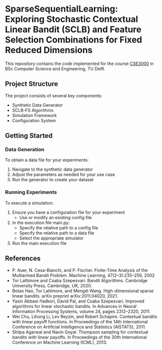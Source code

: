# SparseSequentialLearning: Exploring Stochastic Contextual Linear Bandit (SCLB) and Feature Selection Combinations for Fixed Reduced Dimensions

This repository contains the code implemented for the course [CSE3000](https://github.com/TU-Delft-CSE/Research-Project) in BSc Computer Science and Engineering, TU Delft.
## Project Structure

The project consists of several key components:
- Synthetic Data Generator
- SCLB-FS Algorithms
- Simulation Framework
- Configuration System

## Getting Started

### Data Generation
To obtain a data file for your experiments:
1. Navigate to the synthetic data generator
2. Adjust the parameters as needed for your use case
3. Run the generator to create your dataset

### Running Experiments
To execute a simulation:
1. Ensure you have a configuration file for your experiment
   - Use or modify an existing config file
2. In the execution file main.py:
   - Specify the relative path to a config file
   - Specify the relative path to a data file
   - Select the appropriate simulator
3. Run the main execution file

## References
- P. Auer, N. Cesa-Bianchi, and P. Fischer. Finite-Time Analysis of the Multiarmed Bandit Problem. Machine Learning, 47(2–3):235–256, 2002
- Tor Lattimore and Csaba Szepesvari. Bandit Algorithms. Cambridge University Press, Cambridge, UK, 2020.
- Botao Hao, Tor Lattimore, and Mengdi Wang. High-dimensional sparse linear bandits. arXiv preprint arXiv:2011.04020, 2021.
- Yasin Abbasi-Yadkori, David Pal, and Csaba Szepesvari. Improved algorithms for linear stochastic bandits. In Advances in Neural Information Processing Systems, volume 24, pages 2312–2320, 2011.
- Wei Chu, Lihong Li, Lev Reyzin, and Robert Schapire. Contextual bandits with linear payoff functions. In Proceedings of the 14th International Conference on Artificial Intelligence and Statistics (AISTATS), 2011.
- Shilpa Agarwal and Navin Goyal. Thompson sampling for contextual bandits with linear payoffs. In Proceedings of the 30th International Conference on Machine Learning (ICML), 2013.